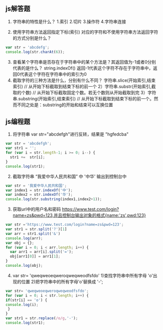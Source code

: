 ## js解答题

1. 字符串的特性是什么？
1.索引
2.切片
3.操作符
4.字符串连接

2. 使用字符串方法返回指定下标(索引) 对应的字符和不使用字符串方法返回字符的方式分别是什么？

```js
var str = 'abcdefg';
console.log(str.charAt(6));
```
3. 查看某个字符串是否存在于字符串中的某个方法是？其返回值为-1或者0分别代表的是什么？
string.indexOf() 返回-1代表这个字符不存在于字符串中，返回0代表这个字符在字符串中的索引为0
4. 截取字符的三种方法是什么，分别有什么不同？
字符串.slice(开始索引,结束索引) // 从开始下标截取到结束下标的前一个 2）字符串.substr(开始索引,截取的个数) // 从开始下标截取固定个数。若无个数则从开始截取到完 3）字符串.substring(开始索引,结束索引) // 从开始下标截取到结束下标的前一个。然而不同之处是：substring的开始和结束可以互换位置


## js编程题

1. 将字符串 var str="abcdefgh"进行反转，结果是 "hgfedcba"
```js
var str = 'abcdefgh';
var str1 = '';
for (var i = str.length-1; i >= 0; i--) {
  str1 +=  str[i];
}
console.log(str1);
```

2. 截取字符串 “我爱中华人民共和国”  中 '中华' 输出到控制台中
```js
var str = '我爱中华人民共和国';
var index1 = str.indexOf('中');
var index2 = str.indexOf('华');
console.log(str.substring(index1,index2+1));
```

3. 获取url中的用户名和密码 https://www.test.com/login?name=zs&pwd=123,并且控制台输出对象的格式{name:'zs',pwd:123}

```js
var str ='https://www.test.com/login?name=zs&pwd=123';
var str1 = str.split('?')[1]
var arr = str1.split('&')
console.log(arr);
var obj = {};
for (var i = 0; i < arr.length; i++) {
  var arr1 = arr[i].split('=');
  obj[arr1[0]] = arr1[1];
}
console.log(obj);
```
4. var str= 'qweqweoeqweroqweqweodfsfdo'
  1)查找字符串中所有字母 'o'出现的位置
  2)把字符串中的所有字母'o'替换成 '-';

  ```js
  var str= 'qweqweoeqweroqweqweodfsfdo';
  for (var i = 0; i < str.length; i++) {
  if(str[i] == 'o') {
  console.log(i);
   }
  }
  var str1 = str.replace(/o/g,'-');
  console.log(str1);
  ```